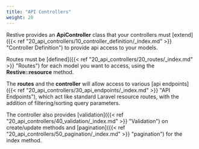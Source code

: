 ```yaml
---
title: "API Controllers"
weight: 20
---
```


Restive provides an **ApiController** class that your controllers must [extend]({{< ref "20_api_controllers/10_controller_definition/_index.md" >}} "Controller Definition") to provide 
api access to your models.

Routes must be [defined]({{< ref "20_api_controllers/20_routes/_index.md" >}} "Routes") for each model you want to access, using the **Restive::resource** method.

The **routes** and the **controller** will allow access to various [api endpoints]({{< ref "20_api_controllers/30_api_endpoints/_index.md" >}} "API Endpoints"), which act like standard Laravel resource 
routes, with the addition of filtering/sorting query parameters.

The controller also provides [validation]({{< ref "20_api_controllers/40_validation/_index.md" >}} "Validation") 
on create/update methods and [pagination]({{< ref "20_api_controllers/50_pagination/_index.md" >}} "pagination") for the index method.
